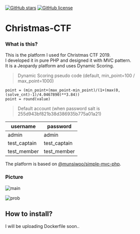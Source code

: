 [![GitHub stars](https://img.shields.io/github/stars/munsiwoo/Christmas-CTF.svg)](https://github.com/munsiwoo/Christmas-CTF/stargazers)
[![GitHub license](https://img.shields.io/github/license/munsiwoo/Christmas-CTF.svg)](https://github.com/munsiwoo/Christmas-CTF/blob/master/LICENSE)

# Christmas-CTF
### What is this?

This is the platform I used for Christmas CTF 2019.  
I developed it in pure PHP and designed it with MVC pattern.  
It is a Jeopardy platform and uses Dynamic Scoring.  

> Dynamic Scoring pseudo code (default, min_point=100 / max_point=1000)

```
point = (min_point+(max_point-min_point)/(1+(max(0,(solve_cnt)-1)/4.0467890)**3.84))
point = round(value)
```

> Default account (when password salt is 255d943bf821b38d386935b775a01a21)

| username     | password     |
| ------------ | ------------ |
| admin        | admin        |
| test_captain | test_captain |
| test_member  | test_member  |

The platform is based on [@munsiwoo/simple-mvc-php](https://github.com/munsiwoo/simple-mvc-in-php).

### Picture

![main](https://i.imgur.com/1Ig5T5D.png)  

![prob](https://i.imgur.com/5VVoIWV.png)


## How to install?

I will be uploading Dockerfile soon..